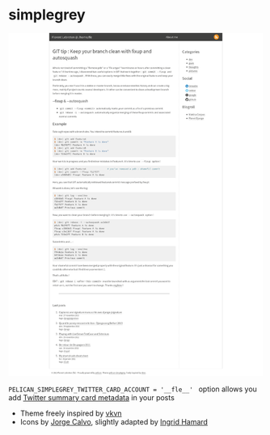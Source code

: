 # simplegrey #

![screenshot](screenshot.png)

``PELICAN_SIMPLEGREY_TWITTER_CARD_ACCOUNT = '__fle__' `` option allows you add [Twitter summary card metadata](https://dev.twitter.com/docs/cards/types/summary-card) in your posts 

* Theme freely inspired by [vkvn](https://github.com/vkvn)
* Icons by [Jorge Calvo](http://dribbble.com/shots/1074961-Flat-Icons-EPS), slightly adapted by [Ingrid Hamard](http://ingrid.hamard.free.fr)

